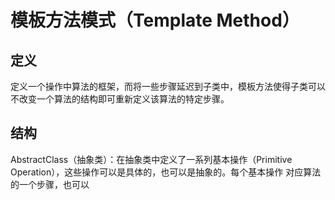 # 模板方法模式（Template Method）

## 定义
定义一个操作中算法的框架，而将一些步骤延迟到子类中，模板方法使得子类可以不改变一个算法的结构即可重新定义该算法的特定步骤。

## 结构
AbstractClass（抽象类）：在抽象类中定义了一系列基本操作（Primitive Operation），这些操作可以是具体的，也可以是抽象的。每个基本操作
对应算法的一个步骤，也可以

